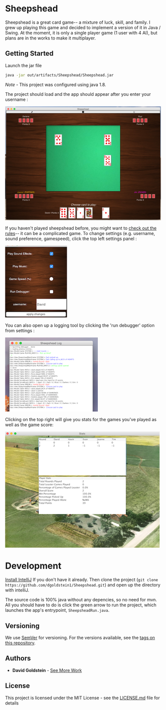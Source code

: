 
# Sheepshead

Sheepshead is a great card game-- a mixture of luck, skill, and family. I grew up playing this game and decided to implement a version of it in Java / Swing. At the moment, it is only a single player game (1 user with 4 AI), but plans are in the works to make it multiplayer. 

## Getting Started

Launch the jar file
```sh
java -jar out/artifacts/Sheepshead/Sheepshead.jar
```
*Note* - This project was configured using java 1.8.

The project should load and the app should appear after you enter your username :

![game screenshot](screenshots/game_board.png)

If you haven't played sheepshead before, you might want to [check out the rules](https://en.wikipedia.org/wiki/Sheepshead_(game))-- it can be  a complicated game. To change settings (e.g. username, sound preference, gamespeed), click the top left settings panel :

![settings panel](screenshots/settings_panel.png)

You can also open up a logging tool by clicking the 'run debugger' option from settings :

![game log](screenshots/game_log.png)

Clicking on the top right will give you stats for the games you've played as well as the game score:

![scoreboard](screenshots/scoreboard.png)


# Development

[Install IntelliJ](https://www.jetbrains.com/idea/download/) If you don't have it already. Then clone the project (`git clone https://github.com/dgoldstein1/Sheepshead.git`) and open up the directory with intelliJ. 

The source code is 100% java without any depencies, so no need for mvn. All you should have to do is click the green arrow to run the project, which launches the app's entrypoint, `SheepsheadRun.java`.

## Versioning

We use [SemVer](http://semver.org/) for versioning. For the versions available, see the [tags on this repository](https://github.com/your/project/tags). 

## Authors

* **David Goldstein** - [See More Work](https://davidcharlesgoldstein.com)

## License

This project is licensed under the MIT License - see the [LICENSE.md](LICENSE.md) file for details
